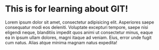 # This is for learning about GIT!
Lorem ipsum dolor sit amet, consectetur adipisicing elit. Asperiores saepe consequatur modi eos deleniti. Voluptate excepturi tempore, saepe nisi eligendi neque, blanditiis impedit quos animi ut consectetur minus, eaque ea in ipsum ullam dolores, magni itaque ad veniam. Eius, error unde fugit cum natus. Alias atque minima magnam natus expedita!